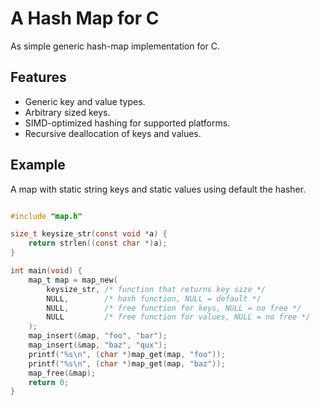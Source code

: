 # A Hash Map for C

As simple generic hash-map implementation for C.

## Features

- Generic key and value types.
- Arbitrary sized keys.
- SIMD-optimized hashing for supported platforms.
- Recursive deallocation of keys and values.

## Example

A map with static string keys and static values using default the hasher.

```c

#include "map.h"

size_t keysize_str(const void *a) {
    return strlen((const char *)a);
}

int main(void) {
    map_t map = map_new(
        keysize_str, /* function that returns key size */
        NULL,        /* hash function, NULL = default */
        NULL,        /* free function for keys, NULL = no free */
        NULL         /* free function for values, NULL = no free */
    );
    map_insert(&map, "foo", "bar");
    map_insert(&map, "baz", "qux");
    printf("%s\n", (char *)map_get(map, "foo"));
    printf("%s\n", (char *)map_get(map, "baz"));
    map_free(&map);
    return 0;
}

```
